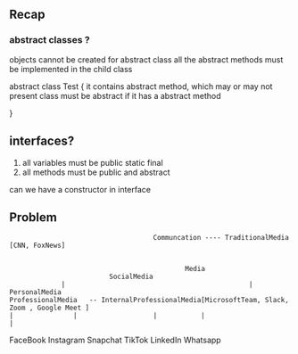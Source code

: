 ## Recap 

### abstract classes ? 

objects cannot be created for abstract class
all the abstract methods must be implemented in the child class

abstract class Test {
it contains abstract method, which may or may not present 
class must be abstract if it has a abstract method 

}


## interfaces?

1. all variables must be 
public static final 
2. all methods must be 
public and abstract

can we have a constructor in interface 



## Problem 
                                        Communcation ---- TraditionalMedia  [CNN, FoxNews]


                                                Media
                             SocialMedia                                        
                 |                                              |   
    PersonalMedia                                               ProfessionalMedia   -- InternalProfessionalMedia[MicrosoftTeam, Slack, Zoom , Google Meet ]
    |               |                   |           |                       |
FaceBook            Instagram       Snapchat        TikTok              LinkedIn
Whatsapp















